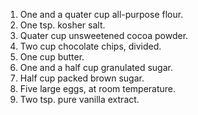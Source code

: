 1. One and a quater cup  all-purpose flour.
2. One tsp. kosher salt.
3. Quater cup unsweetened cocoa powder.
4. Two cup chocolate chips, divided.
5. One cup butter.
6. One and a half cup granulated sugar.
7. Half cup packed brown sugar.
8. Five large eggs, at room temperature.
9. Two tsp. pure vanilla extract.